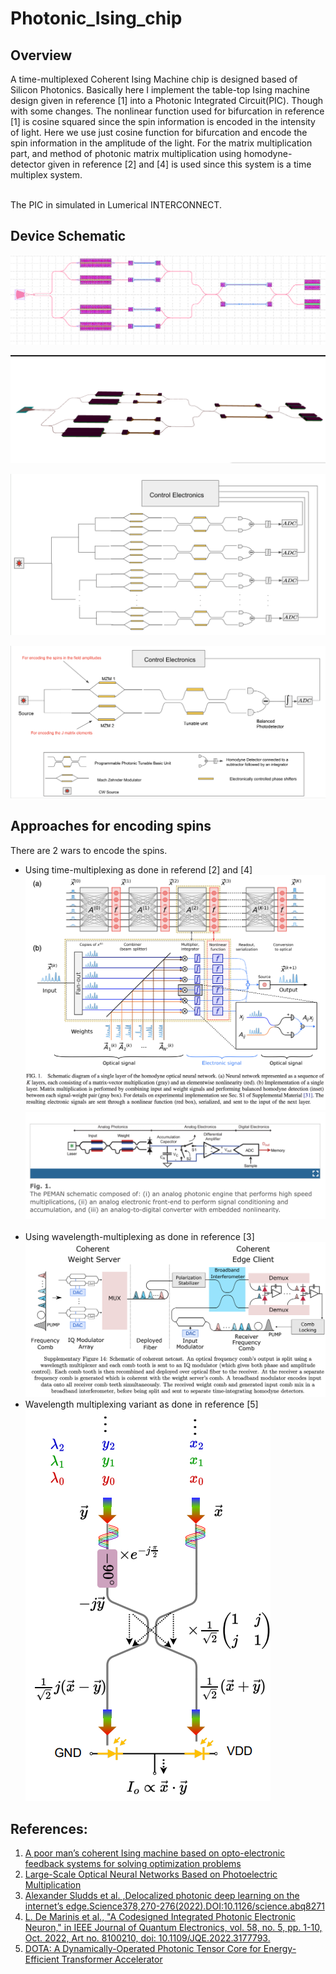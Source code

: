 # Photonic_Ising_chip

## Overview

A time-multiplexed Coherent Ising Machine chip is designed based of Silicon Photonics. Basically here I implement the table-top Ising machine design given in reference [1] into a Photonic Integrated Circuit(PIC). Though with some changes. The nonlinear function used for bifurcation in reference [1] is cosine squared since the spin information is encoded in the intensity of light. Here we use just cosine function for bifurcation and encode the spin information in the amplitude of the light. For the matrix multiplication part, and method of photonic matrix multiplication using homodyne-detector given in reference [2] and [4] is used since this system is a time multiplex system.<br/><br/>


The PIC in simulated in Lumerical INTERCONNECT.


## Device Schematic
![alt text](klayout_pim.png)<br>

![alt text](pim_3d.png)<br>

![alt text](full_schematic.png)<br>

![alt text](schematic.png)

## Approaches for encoding spins

There are 2 wars to encode the spins.
  - Using time-multiplexing as done in referend [2] and [4] <br/> ![alt text](ref_schematic1.png) ![alt text](ref_schematic3.png)<br/><br/>
  - Using wavelength-multiplexing as done in reference [3] <br/> ![alt text](ref_schematic2.png)<br/>
  - Wavelength multiplexing variant as done in reference [5] <br/> ![alt_text](jiaqigu.png)<br/>




## References: <br />
1. [A poor man’s coherent Ising machine based on opto-electronic feedback systems for solving optimization problems](https://www.nature.com/articles/s41467-019-11484-3)<br />
1. [Large-Scale Optical Neural Networks Based on Photoelectric Multiplication](https://journals.aps.org/prx/abstract/10.1103/PhysRevX.9.021032)<br />
1. [Alexander Sludds et al. ,Delocalized photonic deep learning on the internet’s edge.Science378,270-276(2022).DOI:10.1126/science.abq8271](https://www.science.org/doi/10.1126/science.abq8271)
1. [L. De Marinis et al., "A Codesigned Integrated Photonic Electronic Neuron," in IEEE Journal of Quantum Electronics, vol. 58, no. 5, pp. 1-10, Oct. 2022, Art no. 8100210, doi: 10.1109/JQE.2022.3177793.](https://ieeexplore.ieee.org/document/9781309)<br/>
1. [DOTA: A Dynamically-Operated Photonic Tensor Core for Energy-Efficient Transformer Accelerator](https://arxiv.org/abs/2305.19533)<br/>
